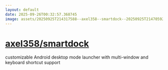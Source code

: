 ```yaml
---
layout: default
date: 2025-09-26T00:32:57.368745
image: assets/20250925T214317588--axel358--smartdock--20250925T214705921--cropped.png
---
```


# [axel358/smartdock](https://github.com/axel358/smartdock)

customizable Android desktop mode launcher with multi-window and keyboard shortcut support
